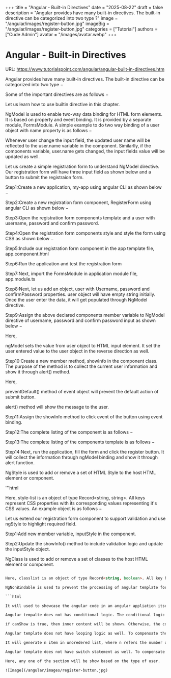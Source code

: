 +++
title = "Angular - Built-in Directives"
date = "2025-08-22"
draft = false
description = "Angular provides have many built-in directives. The built-in directive can be categorized into two type  ?"
image = "/angular/images/register-button.jpg"
imageBig = "/angular/images/register-button.jpg"
categories = ["Tutorial"]
authors = ["Cude Admin"]
avatar = "/images/avatar.webp"
+++

# Angular - Built-in Directives

URL: https://www.tutorialspoint.com/angular/angular-built-in-directives.htm

Angular provides have many built-in directives. The built-in directive can be categorized into two type  −

Some of the important directives are as follows −

Let us learn how to use builtin directive in this chapter.

NgModel is used to enable two-way data binding for HTML form elements. It is based on property and event binding. It is provided by a separate module, FormsModule. A simple example to do two way binding of a user object with name property is as follows −

Whenever user change the input field, the updated user name will be reflected to the user.name variable in the component. Similarlly, if the components variable, user.name gets changed, the input fields value will be updated as well.

Let us create a simple registration form to understand NgModel directive. Our registration form will have three input field as shown below and a button to submit the registraion form.

Step1:Create a new application, my-app using angular CLI as shown below −

Step2:Create a new registration form component, RegisterForm using angular CLI as shown below −

Step3:Open the registration form components template and a user with username, password and confirm password.

Step4:Open the registration form components style and style the form using CSS as shown below −

Step5:Include our registration form component in the app template file, app.component.html

Step6:Run the application and test the registration form

Step7:Next, import the FormsModule in application module file, app.module.ts

Step8:Next, let us add an object, user with Username, password and confirmPassword properties. user object will have empty string initially. Once the user enter the data, it will get populated through NgModel directive.

Step9:Assign the above declared components member variable to NgModel directive of username, password and confirm password input as shown below −

Here,

ngModel sets the value from user object to HTML input element. It set the user entered value to the user object in the reverse direction as well.

Step10:Create a new member method, showInfo in the component class. The purpose of the method is to collect the current user information and show it through alert() method.

Here,

preventDefault() method of event object will prevent the default action of submit button.

alert() method will show the message to the user.

Step11:Assign the showInfo method to click event of the button using event binding.

Step12:The complete listing of the component is as follows −

Step13:The complete listing of the components template is as follows −

Step14:Next, run the application, fill the form and click the register button. It will collect the information through ngModel binding and show it through alert function.

NgStyle is used to add or remove a set of HTML Style to the host HTML element or component.

'''html <div NgStyle="stylelist">

Here, style-list is an object of type Record<string, string>. All keys represent CSS properties with its corresponding values representing it's CSS values. An example object is as follows −

Let us extend our registration form component to support validation and use ngStyle to highlight required field.

Step1:Add new member variable, inputStyle in the component.

Step2:Update the showInfo() method to include validation logic and update the inputStyle object.

NgClass is used to add or remove a set of classes to the host HTML element or component.

```html <div NgClass=classlist>

Here, classlist is an object of type Record<string, boolean>. All key having truth value will be set as class for the host element. An example object is as follows −

NgNonBindable is used to prevent the processing of angular template for a piece of text. Just enclose the text with a HTML element with ngNonBindable attribute. It will just emit the template as received without processing the template expression, template statement, directives and components.

```html

It will used to showcase the angular code in an angular appliation itself without getting affected by template processing.

Angular tempalte does not has conditional logic. The conditional logic is done using NgIf directive. It either add / remove the host HTML element / component to the DOM layout based on the condition (template expression) it accepts as value.

if canShow is true, then inner content will be shown. Otherwise, the content will not be added to the DOM layout.

Angular template does not have looping logic as well. To compensate the absence of looping logic, Angular providesNgFordirective to loop over an array of item and show it as a list, gallary, rows, etc.,

It will generate n item in unoredered list, where n refers the number of item available in the items array.

Angular template does not have switch statement as well. To compensate the absence of switching logic, Angular providesNgSwitchand its related directive to select any one of the item in a collection (of items).

Here, any one of the section will be show based on the type of user.

![Image](/angular/images/register-button.jpg)
